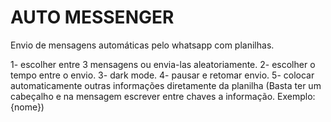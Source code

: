 # AUTO MESSENGER 
Envio de mensagens automáticas pelo whatsapp com planilhas.

1- escolher entre 3 mensagens ou envia-las aleatoriamente.
2- escolher o tempo entre o envio.
3- dark mode.
4- pausar e retomar envio.
5- colocar automaticamente outras informações diretamente da planilha (Basta ter um cabeçalho e na mensagem escrever entre chaves a informação. Exemplo: {nome})
